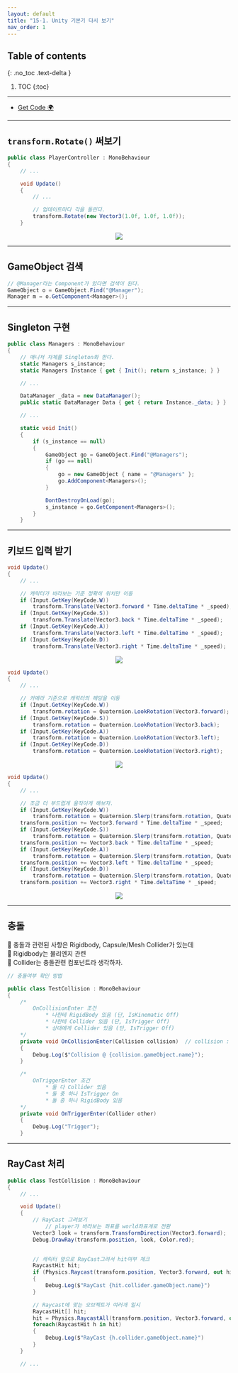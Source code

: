```yaml
---
layout: default
title: "15-1. Unity 기본기 다시 보기"
nav_order: 1
---
```


## Table of contents
{: .no_toc .text-delta }

1. TOC
{:toc}

---

* [Get Code 🌍](https://github.com/EasyCoding-7/unity_tutorials/tree/15.1)

---

## `transform.Rotate()` 써보기

```csharp
public class PlayerController : MonoBehaviour
{
    // ...

	void Update()
    {
		// ...

        // 업데이트마다 각을 돌린다.
		transform.Rotate(new Vector3(1.0f, 1.0f, 1.0f));
	}
```

<p align="center">
  <img src="https://taehyungs-programming-blog.github.io/blog/assets/images/csharp/unity/unity-15-1-1.gif"/>
</p>

---

## GameObject 검색

```csharp
// @Manager라는 Component가 있다면 검색이 된다.
GameObject o = GameObject.Find("@Manager");
Manager m = o.GetComponent<Manager>();
```

---

## Singleton 구현

```csharp
public class Managers : MonoBehaviour
{
    // 매니저 자체를 Singleton화 한다.
    static Managers s_instance;
    static Managers Instance { get { Init(); return s_instance; } }

    // ...

    DataManager _data = new DataManager();
    public static DataManager Data { get { return Instance._data; } }

    // ...

    static void Init()
    {
        if (s_instance == null)
        {
			GameObject go = GameObject.Find("@Managers");
            if (go == null)
            {
                go = new GameObject { name = "@Managers" };
                go.AddComponent<Managers>();
            }

            DontDestroyOnLoad(go);
            s_instance = go.GetComponent<Managers>();
        }		
	}
```

---

## 키보드 입력 받기

```csharp
void Update()
{
    // ...

    // 캐릭터가 바라보는 기준 정확히 위치만 이동
    if (Input.GetKey(KeyCode.W))
        transform.Translate(Vector3.forward * Time.deltaTime * _speed);
    if (Input.GetKey(KeyCode.S))
        transform.Translate(Vector3.back * Time.deltaTime * _speed);
    if (Input.GetKey(KeyCode.A))
        transform.Translate(Vector3.left * Time.deltaTime * _speed);
    if (Input.GetKey(KeyCode.D))
        transform.Translate(Vector3.right * Time.deltaTime * _speed);
```

<p align="center">
  <img src="https://taehyungs-programming-blog.github.io/blog/assets/images/csharp/unity/unity-15-1-2.gif"/>
</p>

```csharp
void Update()
{
    // ...

    // 카메라 기준으로 캐릭터의 헤딩을 이동
    if (Input.GetKey(KeyCode.W))
        transform.rotation = Quaternion.LookRotation(Vector3.forward);
    if (Input.GetKey(KeyCode.S))
        transform.rotation = Quaternion.LookRotation(Vector3.back);
    if (Input.GetKey(KeyCode.A))
        transform.rotation = Quaternion.LookRotation(Vector3.left);
    if (Input.GetKey(KeyCode.D))
        transform.rotation = Quaternion.LookRotation(Vector3.right);
```

<p align="center">
  <img src="https://taehyungs-programming-blog.github.io/blog/assets/images/csharp/unity/unity-15-1-3.gif"/>
</p>

```csharp
void Update()
{
    // ...

    // 조금 더 부드럽게 움직이게 해보자.
    if (Input.GetKey(KeyCode.W))
        transform.rotation = Quaternion.Slerp(transform.rotation, Quaternion.LookRotation(Vector3.forward), 0.2f);
    transform.position += Vector3.forward * Time.deltaTime * _speed;
    if (Input.GetKey(KeyCode.S))
        transform.rotation = Quaternion.Slerp(transform.rotation, Quaternion.LookRotation(Vector3.back), 0.2f);
    transform.position += Vector3.back * Time.deltaTime * _speed;
    if (Input.GetKey(KeyCode.A))
        transform.rotation = Quaternion.Slerp(transform.rotation, Quaternion.LookRotation(Vector3.left), 0.2f);
    transform.position += Vector3.left * Time.deltaTime * _speed;
    if (Input.GetKey(KeyCode.D))
        transform.rotation = Quaternion.Slerp(transform.rotation, Quaternion.LookRotation(Vector3.right), 0.2f);
    transform.position += Vector3.right * Time.deltaTime * _speed;
```

<p align="center">
  <img src="https://taehyungs-programming-blog.github.io/blog/assets/images/csharp/unity/unity-15-1-4.gif"/>
</p>

---

## 충돌

🥨 충돌과 관련된 사항은 Rigidbody, Capsule/Mesh Collider가 있는데<br>
🥨 Rigidbody는 물리엔지 관련<br>
🥨 Collider는 충돌관련 컴포넌트라 생각하자.

```csharp
// 충돌여부 확인 방법

public class TestCollision : MonoBehaviour
{
    /*
        OnCollisionEnter 조건
            * 나한테 RigidBody 있음 (단, IsKinematic Off)
            * 나한테 Collider 있음 (단, IsTrigger Off)
            * 상대에게 Collider 있음 (단, IsTrigger Off)
    */
    private void OnCollisionEnter(Collision collision)  // collision : 나랑 Collsion된 object의 정보가 들어간다.
    {
        Debug.Log($"Collision @ {collision.gameObject.name}");
    }

    /*
        OnTriggerEnter 조건
            * 둘 다 Collider 있음
            * 둘 중 하나 IsTrigger On
            * 둘 중 하나 RigidBody 있음
    */
    private void OnTriggerEnter(Collider other)
    {
        Debug.Log("Trigger");
    }
```

---

## RayCast 처리

```csharp
public class TestCollision : MonoBehaviour
{
    // ...

    void Update()
    {
        // RayCast 그려보기
            // player가 바라보는 좌표를 world좌표계로 전환
        Vector3 look = transform.TransformDirection(Vector3.forward);
        Debug.DrawRay(transform.position, look, Color.red);
        

        // 캐릭터 앞으로 RayCast그려서 hit여부 체크
        RaycastHit hit;
        if (Physics.Raycast(transform.position, Vector3.forward, out hit ,10))
        {
            Debug.Log($"RayCast {hit.collider.gameObject.name}")
        }

        // Raycast에 맞는 오브젝트가 여러개 일시
        RaycastHit[] hit;
        hit = Physics.RaycastAll(transform.position, Vector3.forward, out hit ,10)
        foreach(RaycastHit h in hit)
        {
            Debug.Log($"RayCast {h.collider.gameObject.name}")
        }
    }

    // ...
```

